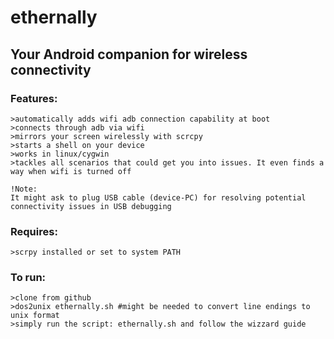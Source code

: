 # ethernally

## Your Android companion for wireless connectivity

### Features:

```
>automatically adds wifi adb connection capability at boot
>connects through adb via wifi
>mirrors your screen wirelessly with scrcpy
>starts a shell on your device
>works in linux/cygwin
>tackles all scenarios that could get you into issues. It even finds a way when wifi is turned off

!Note:
It might ask to plug USB cable (device-PC) for resolving potential connectivity issues in USB debugging
```


### Requires:

```
>scrpy installed or set to system PATH
```

### To run:
```
>clone from github
>dos2unix ethernally.sh #might be needed to convert line endings to unix format
>simply run the script: ethernally.sh and follow the wizzard guide
```

